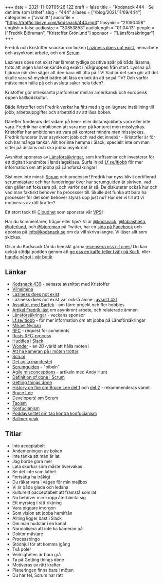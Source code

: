 +++
date = 2021-11-09T05:26:12Z
draft = false
title = "Kodsnack 444 - Se det inte som lathet"
slug = "444"
aliases = ["/blog/2021/11/09/444"]
categories = ["avsnitt"]
audiofile = "https://traffic.libsyn.com/kodsnack/444.mp3"
libsynid = "21090458"
english = false
audiosize = "30853853"
audiolength = "01:04:13"
people = ["Fredrik Björeman", "Kristoffer Grönlund"]
sponsor = ["Länsförsäkringar"]
+++

Fredrik och Kristoffer snackar om boken [Laziness does not exist](https://www.simonandschuster.com/books/Laziness-Does-Not-Exist/Devon-Price/9781982140106), hemarbete och asynkront arbete, och om [Scrum](https://en.wikipedia.org/wiki/Scrum_%28software_development%29).

Laziness does not exist har lämnat tydliga positiva spår på båda läsarna, trots att ingen kanske kände sig exakt i målgruppen från start. Lyssna på hjärnan när den säger att den bara vill titta på TV! Vad är det som gör att det skulle vara så mycket bättre att läsa en bok än att se på TV? Och varför måste man hålla på och avsluta saker hela tiden?

Kristoffer gör intressanta jämförelser mellan amerikansk och europeisk öppen källkodskultur.

Både Kristoffer och Fredrik verkar ha fått med sig en lugnare inställning till jobb, arbetsuppgifter och arbetstid av att läsa boken.

Därefter funderars det vidare på hem- eller distansjobbets vara eller inte vara. Fredrik har ambitionen att vara mer på kontoret men misslyckas. Kristoffer har ambitionen att vara på kontoret mindre men misslyckas. Fredrik funderar över asynkront jobb och vad det innebär - Kristoffer är för och har många tankar. Allt hör inte hemma i Slack, speciellt inte om man sitter på distans och ska jobba asynkront.

Avsnittet sponsras av [Länsförsäkringar](https://ad.doubleclick.net/ddm/trackclk/N271002.4084750IDGSWEDEN/B26515849.314933443;dc_trk_aid=507519565;dc_trk_cid=158179003;dc_lat=;dc_rdid=;tag_for_child_directed_treatment=;tfua=;ltd=), som kraftsamlar och investerar för ett digitalt kundmöte i landslagsklass. Surfa in på [Lf.se/itjobb](https://ad.doubleclick.net/ddm/trackclk/N271002.4084750IDGSWEDEN/B26515849.314933443;dc_trk_aid=507519565;dc_trk_cid=158179003;dc_lat=;dc_rdid=;tag_for_child_directed_treatment=;tfua=;ltd=) för mer information om att jobba på Länsförsäkringar!

Sist men inte minst: [Scrum](https://en.wikipedia.org/wiki/Scrum_%28software_development%29) och processer! Fredrik har nyss blivit certifierad scrummästare och har funderingar över hur scrumguiden är skriven, vad den gäller att fokusera på, och varför det är så. De diskuterar också hur och vad man faktiskt behöver ha processer till. Skulle det funka att bara ha processer för det som behöver styras upp just nu? Hur ser vi till att vi motiveras av rätt krafter?

Ett stort tack till [Cloudnet](https://www.cloudnet.se) som sponsrar vår [VPS](https://en.wikipedia.org/wiki/Virtual_private_server)!

Har du kommentarer, frågor eller tips? Vi är [@kodsnack](https://www.twitter.com/kodsnack), [@tobiashieta](https://www.twitter.com/tobiashieta), [@oferlund](https://www.twitter.com/oferlund), och [@bjoreman](https://www.twitter.com/bjoreman) på Twitter, har en [sida på Facebook](https://www.facebook.com/kodsnack) och epostas på [info@kodsnack.se](mailto:info@kodsnack.se) om du vill skriva längre. Vi läser allt som skickas.

Gillar du Kodsnack får du hemskt gärna [recensera oss i iTunes](https://itunes.apple.com/se/podcast/kodsnack/id561631498?l=en)! Du kan också stödja podden genom att <a href="https://ko-fi.com/kodsnack" rel="payment">ge oss en kaffe (eller två!) på Ko-fi</a>, eller [handla något i vår butik](https://shop.spreadshirt.se/kodsnack/).

## Länkar ##
* [Kodsnack 430](https://kodsnack.se/430/) - senaste avsnittet med Kristoffer
* [Vilhelmina](https://sv.wikipedia.org/wiki/Vilhelmina_%28t%C3%A4tort%29)
* [Laziness does not exist](https://www.simonandschuster.com/books/Laziness-Does-Not-Exist/Devon-Price/9781982140106)
* Laziness does not exist var också ämne i [avsnitt 421](https://kodsnack.se/421/)
* [Avsnittet med Bartek](https://kodsnack.se/440/) - om färre projekt och fler hobbies
* [Artikel Fredrik läst](https://xahteiwi.eu/resources/presentations/no-we-wont-have-a-video-call-for-that/) om asynkront arbete, och relaterade ämnen
* [Länsförsäkringar](https://ad.doubleclick.net/ddm/trackclk/N271002.4084750IDGSWEDEN/B26515849.314933443;dc_trk_aid=507519565;dc_trk_cid=158179003;dc_lat=;dc_rdid=;tag_for_child_directed_treatment=;tfua=;ltd=) - veckans sponsor
* [Lf.se/itjobb](https://ad.doubleclick.net/ddm/trackclk/N271002.4084750IDGSWEDEN/B26515849.314933443;dc_trk_aid=507519565;dc_trk_cid=158179003;dc_lat=;dc_rdid=;tag_for_child_directed_treatment=;tfua=;ltd=) - för mer information om att jobba på Länsförsäkringar
* [Mikael Nyman](https://www.linkedin.com/in/mikael-nyman-4875281a/?originalSubdomain=se)
* [RFC](https://en.wikipedia.org/wiki/Request_for_Comments) - request for comments
* [Rusts RFC-process](https://github.com/rust-lang/rfcs)
* [Huddles i Slack](https://slack.com/help/articles/4402059015315-Start-a-huddle-in-a-channel-or-direct-message)
* [Wonder](https://www.wonder.me/) - en 2D-värld att hålla möten i
* [Att ha kameran på i möten tröttar](https://news.stanford.edu/2021/02/23/four-causes-zoom-fatigue-solutions/)
* [Scrum](https://en.wikipedia.org/wiki/Scrum_%28software_development%29)
* [Det agila manifestet](https://agilemanifesto.org/)
* [Scrumguiden](https://scrumguides.org/scrum-guide.html) - "bibeln"
* [Agile misconceptions](https://toolshed.com/articles/2020-11-20-AgileMisconceptions.html) - artikeln med Andy Hunt
* [Definition of done i Scrum](https://medium.com/@dannysmith/the-definition-of-done-what-does-done-actually-mean-ef1e5520e153)
* [Getting things done](https://en.wikipedia.org/wiki/Getting_Things_Done)
* [History on fire om Bruce Lee del 1](https://overcast.fm/+UBw1V90RA) och [del 2](https://overcast.fm/+UBw1drtNU) - rekommenderas varmt
* [Bruce Lee](https://en.wikipedia.org/wiki/Bruce_Lee)
* [Developers! om Scrum](https://www.developerspodcast.com/episodes/39-allt-du-behover-veta-om-scrum)
* [Taoism](https://en.wikipedia.org/wiki/Taoism)
* [Konfucianism](https://en.wikipedia.org/wiki/Confucianism)
* [Poddavsnittet om tao kontra konfucianism](https://pca.st/episode/76fa4997-d8b2-4597-81c0-44b064e44fa1)
* [Ballmer peak](https://xkcd.com/323/)

## Titlar ##
* Inte acceptabelt
* Andemeningen av boken
* Inte tänka att man är lat
* Jag borde göra mer
* Lata skurkar som måste övervakas
* Se det inte som lathet
* Fortsätta ha tråkigt
* Du råkar vara i vägen för min mejlbox
* Vi är både glada och ledsna
* Kulturellt oacceptabelt att framstå som lat
* Nu behöver min kropp återhämta sig
* Ett myrsteg i rätt riktning
* Vara piggare imorgon
* Som vision att jobba hemifrån
* Allting ligger bäst i Slack
* Om man huddlar i en kanal
* Normalisera att inte ha kameran på
* Doktor mästare
* Processbingo
* Stödhjul för att komma igång
* Två poler
* Verkligheten är bara grå
* Ta på Getting things done
* Motiveras av rätt krafter
* Planeringen finns bara i möten
* Du har fel, Scrum har rätt
